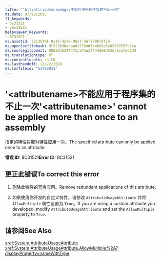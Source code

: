 ```yaml
---
title: "'&lt;attributename&gt;不能应用于程序集的不止一次"
ms.date: 07/20/2015
f1_keywords:
- bc31521
- vbc31521
helpviewer_keywords:
- BC31521
ms.assetid: 7312570f-8afb-4afe-992f-b6f7796f5f26
ms.openlocfilehash: df922b3bacaa6a7384d7c4b92c6c62632557c7ca
ms.sourcegitcommit: 0888d7b24f475c346a3f444de8d83ec1ca7cd234
ms.translationtype: MT
ms.contentlocale: zh-CN
ms.lasthandoff: 12/22/2018
ms.locfileid: "53780031"
---
```

# <a name="ltattributenamegt-cannot-be-applied-more-than-once-to-an-assembly"></a><span data-ttu-id="fac62-102">'&lt;attributename&gt;不能应用于程序集的不止一次</span><span class="sxs-lookup"><span data-stu-id="fac62-102">'&lt;attributename&gt;' cannot be applied more than once to an assembly</span></span>
<span data-ttu-id="fac62-103">指定的特性只能对特性应用一次。</span><span class="sxs-lookup"><span data-stu-id="fac62-103">The specified attribute can only be applied once to an attribute.</span></span>  
  
 <span data-ttu-id="fac62-104">**错误 ID:** BC31521</span><span class="sxs-lookup"><span data-stu-id="fac62-104">**Error ID:** BC31521</span></span>  
  
## <a name="to-correct-this-error"></a><span data-ttu-id="fac62-105">更正此错误</span><span class="sxs-lookup"><span data-stu-id="fac62-105">To correct this error</span></span>  
  
1.  <span data-ttu-id="fac62-106">删除此特性的冗余应用。</span><span class="sxs-lookup"><span data-stu-id="fac62-106">Remove redundant applications of this attribute.</span></span>  
  
2.  <span data-ttu-id="fac62-107">如果使用你开发的自定义特性，请修改 `AttributeUsageAttribute` 并将 `AllowMultiple` 属性设置为 `True`。</span><span class="sxs-lookup"><span data-stu-id="fac62-107">If you are using a custom attribute you developed, modify `AttributeUsageAttribute` and set the `AllowMultiple` property to `True`.</span></span>  
  
## <a name="see-also"></a><span data-ttu-id="fac62-108">请参阅</span><span class="sxs-lookup"><span data-stu-id="fac62-108">See Also</span></span>  
 <xref:System.AttributeUsageAttribute>  
 <xref:System.AttributeUsageAttribute.AllowMultiple%2A?displayProperty=nameWithType>
